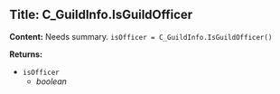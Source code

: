 ## Title: C_GuildInfo.IsGuildOfficer

**Content:**
Needs summary.
`isOfficer = C_GuildInfo.IsGuildOfficer()`

**Returns:**
- `isOfficer`
  - *boolean*